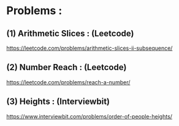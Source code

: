 # Problems : 

## (1) Arithmetic Slices : (Leetcode)

https://leetcode.com/problems/arithmetic-slices-ii-subsequence/

## (2) Number Reach : (Leetcode)

https://leetcode.com/problems/reach-a-number/

## (3) Heights : (Interviewbit)

https://www.interviewbit.com/problems/order-of-people-heights/